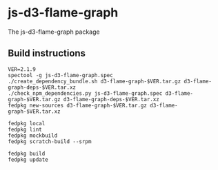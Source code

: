 # js-d3-flame-graph

The js-d3-flame-graph package

## Build instructions
```
VER=2.1.9
spectool -g js-d3-flame-graph.spec
./create_dependency_bundle.sh d3-flame-graph-$VER.tar.gz d3-flame-graph-deps-$VER.tar.xz
./check_npm_dependencies.py js-d3-flame-graph.spec d3-flame-graph-$VER.tar.gz d3-flame-graph-deps-$VER.tar.xz
fedpkg new-sources d3-flame-graph-$VER.tar.gz d3-flame-graph-$VER.tar.xz

fedpkg local
fedpkg lint
fedpkg mockbuild
fedpkg scratch-build --srpm

fedpkg build
fedpkg update
```
